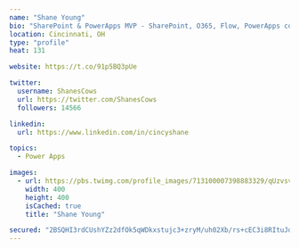 ```yaml
---
name: "Shane Young"
bio: "SharePoint & PowerApps MVP - SharePoint, O365, Flow, PowerApps consulting? @PowerApps911 | Pure Snark? You found it."
location: Cincinnati, OH
type: "profile"
heat: 131

website: https://t.co/91p5BQ3pUe

twitter:
  username: ShanesCows
  url: https://twitter.com/ShanesCows
  followers: 14566

linkedin:
  url: https://www.linkedin.com/in/cincyshane

topics:
  - Power Apps

images:
  - url: https://pbs.twimg.com/profile_images/713100007398883329/qUzvsvQ3_400x400.jpg
    width: 400
    height: 400
    isCached: true
    title: "Shane Young"

secured: "2BSQHI3rdCUshYZz2dfOk5qWDkxstujc3+zryM/uh02Xb/rs+cEC3i8RItuJdLbddAUxA5DEXONvLky2R3w5WEZjip1dt2yWBSRbKbiJ0SCsM2aZmSnmw+ecLwOvbdS5+f/VUCLfP5GXbv93XOvy3X+El3yLwnZdVGm+iArqyfUUjYl6I9QZK5sPzQnwswo0WhtFRIX91eHHiBR/bQiumbmrQtXDGu6U3OnteJrVPznLNBUgdNwVxS3vvAPjtnsb/NOokaZPIIvzSybKJhs3Y902Tu2Gn4h1Dv+Y7a1GrU+fm/tDAuPcVL6O2Qfgqvj41rop/zE8outumIfLpCPig9tJ8tUOxrZzpYuN2lVKlz+9ZARCbULJyKOcyiLX67OnSTcCZBnFJQy6bfxixL8Dsr15xijkFEyXTfoRBDVYE5A=;QmpoOsTzlCBwdmxKtdUOtA=="
---
```


